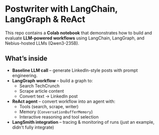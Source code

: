 # Postwriter with LangChain, LangGraph & ReAct

This repo contains a **Colab notebook** that demonstrates how to build and evaluate **LLM-powered workflows** using LangChain, LangGraph, and Nebius-hosted LLMs (Qwen3-235B).

## What’s inside
- **Baseline LLM call** – generate LinkedIn-style posts with prompt engineering.  
- **LangGraph workflow** – build a graph to:
  - Search TechCrunch
  - Scrape article content
  - Convert text → LinkedIn post  
- **ReAct agent** – convert workflow into an agent with:
  - Tools (search, scrape, writer)
  - Memory (`ConversationBufferMemory`)
  - Interactive reasoning and tool selection  
- **LangSmith integration** – tracing & monitoring of runs (just an example, didn't fully integrate)
